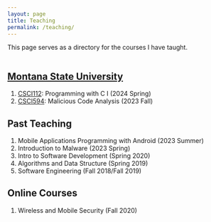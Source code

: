 ```yaml
---
layout: page
title: Teaching
permalink: /teaching/
---
```


This page serves as a directory for the courses I have taught.

<hr style="clear:both;visibility: hidden;" />


## [Montana State University](https://prodmyinfo.montana.edu/pls/bzagent/bzskcrse.PW_ListSchClassSimple)

1. [CSCI112](https://fangtian-zhong.github.io/teaching/csci112-spring-2024/syllabus): Programming with C I (2024 Spring)
2. [CSCI594](https://fangtian-zhong.github.io/teaching/csci594-fall-2023/MalCodeA.html): Malicious Code Analysis (2023 Fall)


## Past Teaching

1. Mobile Applications Programming with Android (2023 Summer)
2. Introduction to Malware (2023 Spring)
3. Intro to Software Development (Spring 2020)
4. Algorithms and Data Structure (Spring 2019)
5. Software Engineering (Fall 2018/Fall 2019)


## Online Courses
1. Wireless and Mobile Security (Fall 2020)
